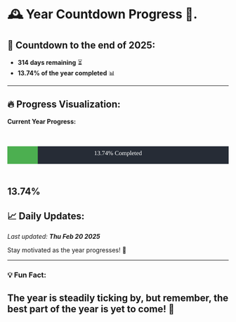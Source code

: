 
# &#x1F570; **Year Countdown Progress** &#x1F389;.

## &#x1F4C5; Countdown to the end of 2025:
- **314 days remaining** &#x23F3;
- **13.74% of the year completed** &#x1F4CA;

---

## &#x1F525; **Progress Visualization**:

**Current Year Progress:**

<br><br>
![Progress Bar](https://raw.githubusercontent.com/dayanidigv/year-countdown-progress/main/progress-bar.svg)
<br><br>

**13.74%**
---

## &#x1F4C8; **Daily Updates**:

_Last updated: **Thu Feb 20 2025**_

Stay motivated as the year progresses! &#x1F680;

--- 

### &#x1F4A1; **Fun Fact:**
The year is steadily ticking by, but remember, the best part of the year is yet to come! &#x1F31F;
---
